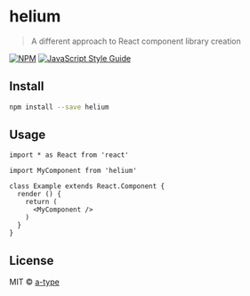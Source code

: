 # helium

> A different approach to React component library creation

[![NPM](https://img.shields.io/npm/v/helium.svg)](https://www.npmjs.com/package/helium) [![JavaScript Style Guide](https://img.shields.io/badge/code_style-standard-brightgreen.svg)](https://standardjs.com)

## Install

```bash
npm install --save helium
```

## Usage

```tsx
import * as React from 'react'

import MyComponent from 'helium'

class Example extends React.Component {
  render () {
    return (
      <MyComponent />
    )
  }
}
```

## License

MIT © [a-type](https://github.com/a-type)

